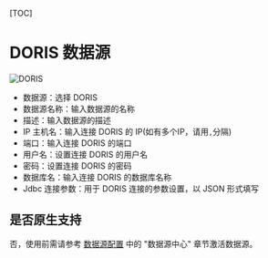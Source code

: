 [TOC]

# DORIS 数据源

![DORIS](https://dolphinscheduler.apache.org/img/new_ui/dev/datasource/doris.png)

- 数据源：选择 DORIS
- 数据源名称：输入数据源的名称
- 描述：输入数据源的描述
- IP 主机名：输入连接 DORIS 的 IP(如有多个IP，请用`,`分隔)
- 端口：输入连接 DORIS 的端口
- 用户名：设置连接 DORIS 的用户名
- 密码：设置连接 DORIS 的密码
- 数据库名：输入连接 DORIS 的数据库名称
- Jdbc 连接参数：用于 DORIS 连接的参数设置，以 JSON 形式填写

## 是否原生支持

否，使用前需请参考 [数据源配置](../howto/datasource-setting.md) 中的 "数据源中心" 章节激活数据源。
